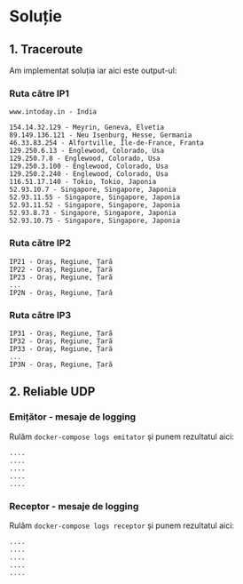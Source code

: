 # Soluție

## 1. Traceroute

Am implementat soluția iar aici este output-ul:

### Ruta către IP1
```
www.intoday.in - India

154.14.32.129 - Meyrin, Geneva, Elvetia
89.149.136.121 - Neu Isenburg, Hesse, Germania
46.33.83.254 - Alfortville, Île-de-France, Franta
129.250.6.13 - Englewood, Colorado, Usa
129.250.7.8 - Englewood, Colorado, Usa
129.250.3.100 - Englewood, Colorado, Usa
129.250.2.240 - Englewood, Colorado, Usa
116.51.17.140 - Tokio, Tokio, Japonia
52.93.10.7 - Singapore, Singapore, Japonia
52.93.11.55 - Singapore, Singapore, Japonia
52.93.11.52 - Singapore, Singapore, Japonia
52.93.8.73 - Singapore, Singapore, Japonia
52.93.10.75 - Singapore, Singapore, Japonia
```

### Ruta către IP2
```
IP21 - Oraș, Regiune, Țară
IP22 - Oraș, Regiune, Țară
IP23 - Oraș, Regiune, Țară
...
IP2N - Oraș, Regiune, Țară
```

### Ruta către IP3
```
IP31 - Oraș, Regiune, Țară
IP32 - Oraș, Regiune, Țară
IP33 - Oraș, Regiune, Țară
...
IP3N - Oraș, Regiune, Țară
```


## 2. Reliable UDP

### Emițător - mesaje de logging
Rulăm `docker-compose logs emitator` și punem rezultatul aici:
```
....
....
....
....
....
```


### Receptor - mesaje de logging
Rulăm `docker-compose logs receptor` și punem rezultatul aici:
```
....
....
....
....
....
```
